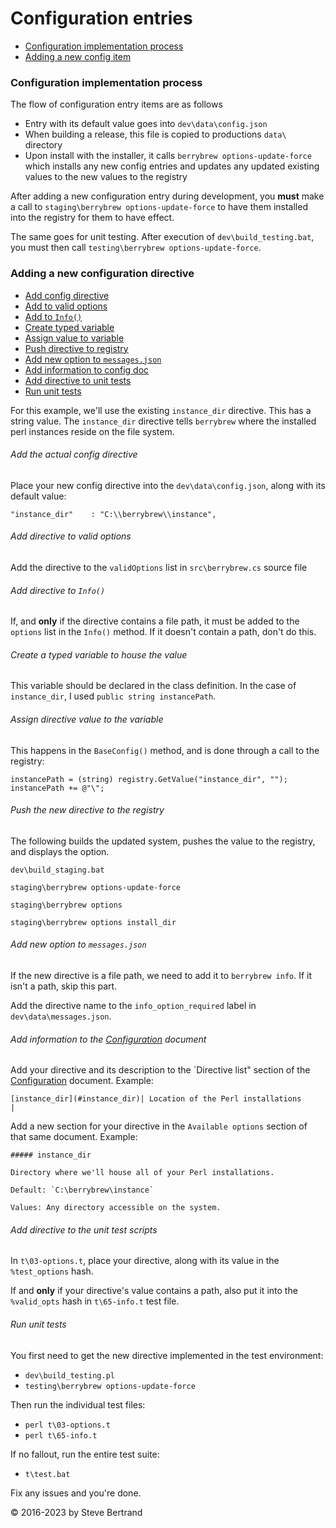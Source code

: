 # Configuration entries

- [Configuration implementation process](#configuration-implementation-process)
- [Adding a new config item](#adding-a-new-configuration-item)

### Configuration implementation process

The flow of configuration entry items are as follows

- Entry with its default value goes into `dev\data\config.json`
- When building a release, this file is copied to productions `data\`
directory
- Upon install with the installer, it calls `berrybrew options-update-force`
which installs any new config entries and updates any updated existing values
to the new values to the registry

After adding a new configuration entry during development, you **must** make a
call to `staging\berrybrew options-update-force` to have them installed into
the registry for them to have effect.

The same goes for unit testing. After execution of `dev\build_testing.bat`, you
must then call `testing\berrybrew options-update-force`.

### Adding a new configuration directive

- [Add config directive](#add-the-actual-config-directive)
- [Add to valid options](#add-directive-to-valid-options)
- [Add to `Info()`](#add-directive-to-info)
- [Create typed variable](#create-a-typed-variable-to-house-the-value)
- [Assign value to variable](#assign-directive-value-to-the-variable)
- [Push directive to registry](#push-the-new-directive-to-the-registry)
- [Add new option to `messages.json`](#add-new-option-to-messagesjson)
- [Add information to config doc](#add-information-to-the-configurationconfigurationmd-document)
- [Add directive to unit tests](#add-directive-to-the-unit-test-scripts)
- [Run unit tests](#run-unit-tests)
 
For this example, we'll use the existing `instance_dir` directive. This has a
string value. The `instance_dir` directive tells `berrybrew` where the installed
perl instances reside on the file system.

###### Add the actual config directive

Place your new config directive into the `dev\data\config.json`, along with its
default value: 

    "instance_dir"    : "C:\\berrybrew\\instance",

###### Add directive to valid options

Add the directive to the `validOptions` list in `src\berrybrew.cs` source file

###### Add directive to `Info()`

If, and **only** if the directive contains a file path, it must be added to the
`options` list in the `Info()` method. If it doesn't contain a path, don't do
this.

###### Create a typed variable to house the value

This variable should be declared in the class definition. In the case of
`instance_dir`, I used `public string instancePath`.

###### Assign directive value to the variable

This happens in the `BaseConfig()` method, and is done through a call to the
registry:

    instancePath = (string) registry.GetValue("instance_dir", "");
    instancePath += @"\";

###### Push the new directive to the registry

The following builds the updated system, pushes the value to the registry, and
displays the option.

    dev\build_staging.bat

    staging\berrybrew options-update-force

    staging\berrybrew options

    staging\berrybrew options install_dir

###### Add new option to `messages.json`

If the new directive is a file path, we need to add it to `berrybrew info`. If
it isn't a path, skip this part.

Add the directive name to the `info_option_required` label in 
`dev\data\messages.json`.

###### Add information to the [Configuration](Configuration.md) document

Add your directive and its description to the `Directive list" section of the
[Configuration](Configuration.md) document. Example:

    [instance_dir](#instance_dir)| Location of the Perl installations                         |

Add a new section for your directive in the `Available options` section of
that same document. Example:

    ##### instance_dir

    Directory where we'll house all of your Perl installations.

    Default: `C:\berrybrew\instance`

    Values: Any directory accessible on the system.

###### Add directive to the unit test scripts

In `t\03-options.t`, place your directive, along with its value in the
`%test_options` hash.

If and **only** if your directive's value contains a path, also put it into the
`%valid_opts` hash in `t\65-info.t` test file.

###### Run unit tests

You first need to get the new directive implemented in the test environment:

- `dev\build_testing.pl`
- `testing\berrybrew options-update-force`

Then run the individual test files:

- `perl t\03-options.t`
- `perl t\65-info.t`

If no fallout, run the entire test suite:

- `t\test.bat`

Fix any issues and you're done.

&copy; 2016-2023 by Steve Bertrand